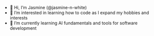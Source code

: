 - 👋 Hi, I’m Jasmine (@jasmine-n-white)
- 👀 I’m interested in learning how to code as I expand my hobbies and interests 
- 🌱 I’m currently learning AI fundamentals and tools for software development 

<!---
jazzym0n/jazzym0n is a ✨ special ✨ repository because its `README.md` (this file) appears on your GitHub profile.
You can click the Preview link to take a look at your changes.
--->
